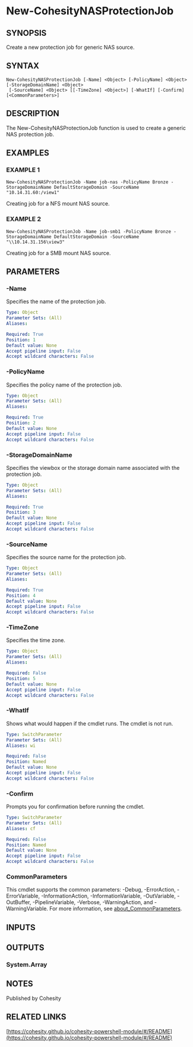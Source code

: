 # New-CohesityNASProtectionJob

## SYNOPSIS
Create a new protection job for generic NAS source.

## SYNTAX

```
New-CohesityNASProtectionJob [-Name] <Object> [-PolicyName] <Object> [-StorageDomainName] <Object>
 [-SourceName] <Object> [[-TimeZone] <Object>] [-WhatIf] [-Confirm] [<CommonParameters>]
```

## DESCRIPTION
The New-CohesityNASProtectionJob function is used to create a generic NAS protection job.

## EXAMPLES

### EXAMPLE 1
```
New-CohesityNASProtectionJob -Name job-nas -PolicyName Bronze -StorageDomainName DefaultStorageDomain -SourceName "10.14.31.60:/view1"
```

Creating job for a NFS mount NAS source.

### EXAMPLE 2
```
New-CohesityNASProtectionJob -Name job-smb1 -PolicyName Bronze -StorageDomainName DefaultStorageDomain -SourceName "\\10.14.31.156\view3"
```

Creating job for a SMB mount NAS source.

## PARAMETERS

### -Name
Specifies the name of the protection job.

```yaml
Type: Object
Parameter Sets: (All)
Aliases:

Required: True
Position: 1
Default value: None
Accept pipeline input: False
Accept wildcard characters: False
```

### -PolicyName
Specifies the policy name of the protection job.

```yaml
Type: Object
Parameter Sets: (All)
Aliases:

Required: True
Position: 2
Default value: None
Accept pipeline input: False
Accept wildcard characters: False
```

### -StorageDomainName
Specifies the viewbox or the storage domain name associated with the protection job.

```yaml
Type: Object
Parameter Sets: (All)
Aliases:

Required: True
Position: 3
Default value: None
Accept pipeline input: False
Accept wildcard characters: False
```

### -SourceName
Specifies the source name for the protection job.

```yaml
Type: Object
Parameter Sets: (All)
Aliases:

Required: True
Position: 4
Default value: None
Accept pipeline input: False
Accept wildcard characters: False
```

### -TimeZone
Specifies the time zone.

```yaml
Type: Object
Parameter Sets: (All)
Aliases:

Required: False
Position: 5
Default value: None
Accept pipeline input: False
Accept wildcard characters: False
```

### -WhatIf
Shows what would happen if the cmdlet runs.
The cmdlet is not run.

```yaml
Type: SwitchParameter
Parameter Sets: (All)
Aliases: wi

Required: False
Position: Named
Default value: None
Accept pipeline input: False
Accept wildcard characters: False
```

### -Confirm
Prompts you for confirmation before running the cmdlet.

```yaml
Type: SwitchParameter
Parameter Sets: (All)
Aliases: cf

Required: False
Position: Named
Default value: None
Accept pipeline input: False
Accept wildcard characters: False
```

### CommonParameters
This cmdlet supports the common parameters: -Debug, -ErrorAction, -ErrorVariable, -InformationAction, -InformationVariable, -OutVariable, -OutBuffer, -PipelineVariable, -Verbose, -WarningAction, and -WarningVariable. For more information, see [about_CommonParameters](http://go.microsoft.com/fwlink/?LinkID=113216).

## INPUTS

## OUTPUTS

### System.Array
## NOTES
Published by Cohesity

## RELATED LINKS

[https://cohesity.github.io/cohesity-powershell-module/#/README](https://cohesity.github.io/cohesity-powershell-module/#/README)

